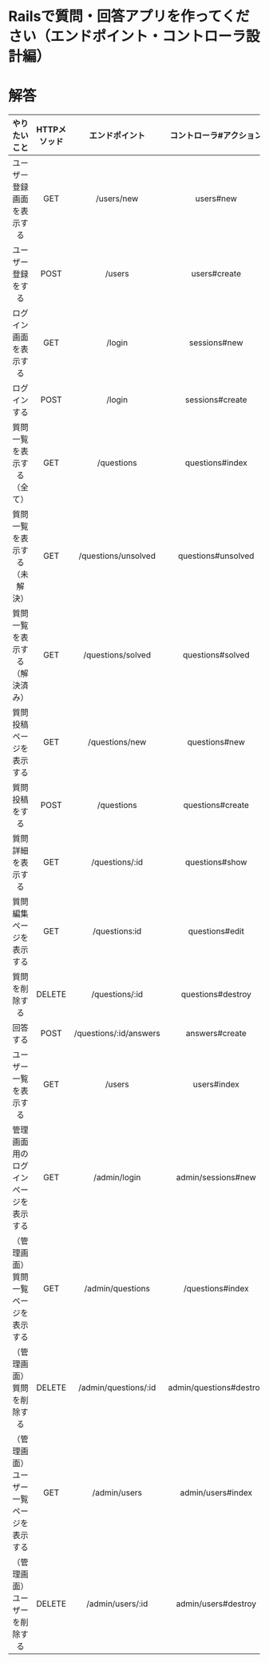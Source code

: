 # Railsで質問・回答アプリを作ってください（エンドポイント・コントローラ設計編）

# 解答
|やりたいこと|HTTPメソッド|エンドポイント|コントローラ#アクション|
|:-:|:-:|:-:|:-:|
|ユーザー登録画面を表示する|GET|/users/new|users#new|
|ユーザー登録をする|POST|/users|users#create|
|ログイン画面を表示する|GET|/login|sessions#new|
|ログインする|POST|/login|sessions#create|
|質問一覧を表示する（全て）|GET|/questions|questions#index|
|質問一覧を表示する（未解決）|GET|/questions/unsolved|questions#unsolved
|質問一覧を表示する（解決済み）|GET|/questions/solved|questions#solved|
|質問投稿ページを表示する|GET|/questions/new|questions#new|
|質問投稿をする|POST|/questions|questions#create|
|質問詳細を表示する|GET|/questions/:id|questions#show|
|質問編集ページを表示する|GET|/questions:id|questions#edit|
|質問を削除する|DELETE|/questions/:id|questions#destroy|
|回答する|POST|/questions/:id/answers|answers#create|
|ユーザー一覧を表示する|GET|/users|users#index|
|管理画面用のログインページを表示する|GET|/admin/login|admin/sessions#new|
|（管理画面）質問一覧ページを表示する|GET|/admin/questions|/questions#index|
|（管理画面）質問を削除する|DELETE|/admin/questions/:id|admin/questions#destroy|
|（管理画面）ユーザー一覧ページを表示する|GET|/admin/users|admin/users#index
|（管理画面）ユーザーを削除する|DELETE|/admin/users/:id|admin/users#destroy|
